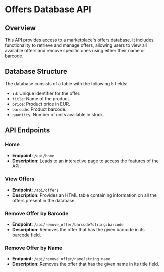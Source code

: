 # Offers Database API

## Overview
This API provides access to a marketplace's offers database. It includes functionality to retrieve and manage offers, allowing users to view all available offers and remove specific ones using either their name or barcode.

## Database Structure
The database consists of a table with the following 5 fields:

- `id`: Unique identifier for the offer.
- `title`: Name of the product.
- `price`: Product price in EUR.
- `barcode`: Product barcode.
- `quantity`: Number of units available in stock.

## API Endpoints

### Home
- **Endpoint**: `/api/home`
- **Description**: Leads to an interactive page to access the features of the API.

### View Offers
- **Endpoint**: `/api/offers`
- **Description**: Provides an HTML table containing information on all the offers present in the database.

### Remove Offer by Barcode
- **Endpoint**: `/api/remove_offer/barcode?string:barcode`
- **Description**: Removes the offer that has the given barcode in its barcode field.

### Remove Offer by Name
- **Endpoint**: `/api/remove_offer/name?string:name`
- **Description**: Removes the offer that has the given name in its title field.
